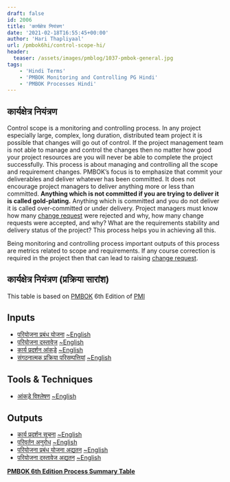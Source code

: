 ```yaml
---
draft: false
id: 2006   
title: 'कार्यक्षेत्र नियंत्रण'
date: '2021-02-18T16:55:45+00:00'
author: 'Hari Thapliyaal'
url: /pmbok6hi/control-scope-hi/
header:
  teaser: /assets/images/pmblog/1037-pmbok-general.jpg
tags:
    - 'Hindi Terms'
    - 'PMBOK Monitoring and Controlling PG Hindi'
    - 'PMBOK Processes Hindi'
---
```


## कार्यक्षेत्र नियंत्रण

Control scope is a monitoring and controlling process. In any project especially large, complex, long duration, distributed team project it is possible that changes will go out of control. If the project management team is not able to manage and control the changes then no matter how good your project resources are you will never be able to complete the project successfully. This process is about managing and controlling all the scope and requirement changes. PMBOK’s focus is to emphasize that commit your deliverables and deliver whatever has been committed. It does not encourage project managers to deliver anything more or less than committed. **Anything which is not committed if you are trying to deliver it is called gold-plating.** Anything which is committed and you do not deliver it is called over-committed or under delivery. Project managers must know how many [change request](/pmbok6/change-request) were rejected and why, how many change requests were accepted, and why? What are the requirements stability and delivery status of the project? This process helps you in achieving all this.

Being monitoring and controlling process important outputs of this process are metrics related to scope and requirements. If any course correction is required in the project then that can lead to raising <a href="">change request</a>.

## कार्यक्षेत्र नियंत्रण (प्रक्रिया सारांश)

This table is based on [PMBOK](https://www.pmi.org/pmbok-guide-standards) 6th Edition of [PMI](https:/www.pmi.org)

## Inputs

- [परियोजना प्रबंध योजना](/pmbok6hi/project-management-plan-hi) [~English](/pmbok6/Project-Management-Plan)
- [परियोजना दस्तावेज](/pmbok6hi/project-documents-hi) [~English](/pmbok6/Project-Documents)
- [कार्य प्रदर्शन आंकड़े](/pmbok6hi/work-performance-data-hi) [~English](/pmbok6/Work-Performance-Data)
- [संगठनात्मक प्रक्रिया परिसम्पत्तियां](/pmbok6hi/organizational-process-assets-hi) [~English](/pmbok6/Organizational-Process-Assets)

## Tools &amp; Techniques

- [आंकड़े विश्लेषण](/pmbok6hi/data-analysis-hi) [~English](/pmbok6/Data-Analysis)

## Outputs

- [कार्य प्रदर्शन सूचना](/pmbok6hi/work-performance-information-hi) [~English](/pmbok6/Work-Performance-Information)
- [परिवर्तन अनुरोध](/pmbok6hi/change-requests-hi) [~English](/pmbok6/Change-Requests)
- [परियोजना प्रबंध योजना अद्यतन](/pmbok6hi/project-management-plan-updates-hi) [~English](/pmbok6/Project-Management-Plan-Updates)
- [परियोजना दस्तावेज अद्यतन](/pmbok6hi/project-documents-updates-hi) [~English](/pmbok6/Project-Documents-Updates)

**[PMBOK 6th Edition Process Summary Table](process-groups-and-processes-in-pmbok6/)**

